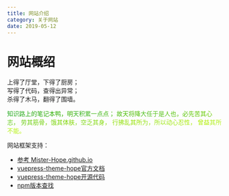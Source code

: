 ```yaml
---
title: 网站介绍
category: 关于网站
date: 2019-05-12
---
```


# 网站概绍

<p class="about_this_1">上得了厅堂，下得了厨房；<br>写得了代码，查得出异常；<br>杀得了木马，翻得了围墙。</p>

<!-- more -->

<p class="about_this_2"></p>
<font color=#24A91F>知</font><font color=#26AA1C>识</font><font color=#28AB19>路</font><font color=#2AAC16>上</font><font color=#2CAD13>的</font><font color=#2EAE10>笔</font><font color=#30AF0D>记</font><font color=#32B00A>本</font><font color=#34B107>鸭</font><font color=#36B204>，</font><font color=#38B301>明</font><font color=#3AB422>天</font><font color=#3CB51F>积</font><font color=#3EB61C>累</font><font color=#40B719>一</font><font color=#42B816>点</font><font color=#44B913>点</font><font color=#46BA10>；</font><font color=#48BB0D> </font><font color=#4ABC0A>故</font><font color=#4CBD07>天</font><font color=#4EBE04>将</font><font color=#50BF01>降</font><font color=#52C022>大</font><font color=#54C11F>任</font><font color=#56C21C>于</font><font color=#58C319>是</font><font color=#5AC416>人</font><font color=#5CC513>也</font><font color=#5EC610>，</font><font color=#60C70D>必</font><font color=#62C80A>先</font><font color=#64C907>苦</font><font color=#66CA04>其</font><font color=#68CB01>心</font><font color=#6ACC22>志</font><font color=#6CCD1F>，</font><font color=#6ECE1C> </font><font color=#70CF19>劳</font><font color=#72D016>其</font><font color=#74D113>筋</font><font color=#76D210>骨</font><font color=#78D30D>，</font><font color=#7AD40A>饿</font><font color=#7CD507>其</font><font color=#7ED604>体</font><font color=#80D701>肤</font><font color=#82D822>，</font><font color=#84D91F>空</font><font color=#86DA1C>乏</font><font color=#88DB19>其</font><font color=#8ADC16>身</font><font color=#8CDD13>，</font><font color=#8EDE10> </font><font color=#90DF0D>行</font><font color=#92E00A>拂</font><font color=#94E107>乱</font><font color=#96E204>其</font><font color=#98E301>所</font><font color=#9AE422>为</font><font color=#9CE51F>，</font><font color=#9EE61C>所</font><font color=#A0E719>以</font><font color=#A2E816>动</font><font color=#A4E913>心</font><font color=#A6EA10>忍</font><font color=#A8EB0D>性</font><font color=#AAEC0A>，</font><font color=#ACED07> </font><font color=#AEEE04>曾</font><font color=#B0EF01>益</font><font color=#B2F022>其</font><font color=#B4F11F>所</font><font color=#B6F21C>不</font><font color=#B8F319>能</font><font color=#BAF416>。</font>

网站框架支持：

- [参考 Mister-Hope.github.io](https://github.com/Mister-Hope/Mister-Hope.github.io)
- [vuepress-theme-hope官方文档](https://vuepress-theme-hope.github.io/v2/zh/)
- [vuepress-theme-hope开源代码](https://github.com/vuepress-theme-hope/vuepress-theme-hope)
- [npm版本查找](https://www.npmjs.com/package/vuepress-theme-hope)
